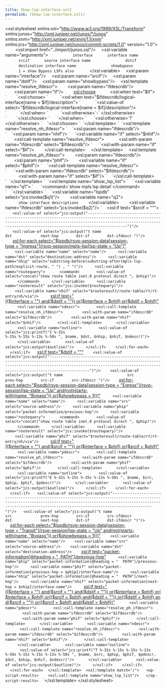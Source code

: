 ```yaml
---
title: Show-lsp-interface.xslt
permalink: /Show-lsp-interface.xslt/
---
```


<?xml version="1.0" standalone="yes"?>
<xsl:stylesheet xmlns:xsl="http://www.w3.org/1999/XSL/Transform" xmlns:junos="http://xml.juniper.net/junos/*/junos" xmlns:xnm="http://xml.juniper.net/xnm/1.1/xnm" xmlns:jcs="http://xml.juniper.net/junos/commit-scripts/1.0" version="1.0">
`  `
`  `<xsl:import href="../import/junos.xsl"/>
`  `<xsl:variable name="arguments">
`    `<argument>
`      `<name>`interface`</name>
`      `<description>`interface name`</description>
`    `</argument>
`    `<argument>
`      `<name>`srcif`</name>
`      `<description>`source interface name`</description>
`    `</argument>
`    `<argument>
`      `<name>`dstif`</name>
`      `<description>`destination interface name`</description>
`    `</argument>
`    `<argument>
`      `<name>`showbypass`</name>
`      `<description>`1 = show Bypass LSPs also`</description>
`    `</argument>
`  `</xsl:variable>
`  `<xsl:param name="interface"/>
`  `<xsl:param name="srcif"/>
`  `<xsl:param name="dstif"/>
`  `<xsl:param name="showbypass"/>
`  `<xsl:template name="resolve_ifdescr">
`    `<xsl:param name="ifdescrdb"/>
`    `<xsl:param name="if"/>
`    `<xsl:choose>
`      `<xsl:when test="$if">
`        `<xsl:choose>
`          `<xsl:when test="$ifdescrdb/logical-interface[name = $if]/description">
`            `<xsl:value-of select="$ifdescrdb/logical-interface[name = $if]/description"/>
`          `</xsl:when>
`          `<xsl:otherwise>`-` </xsl:otherwise>
`        `</xsl:choose>
`      `</xsl:when>
`      `<xsl:otherwise>`?` </xsl:otherwise>
`    `</xsl:choose>
`  `</xsl:template>
`  `<xsl:template name="resolve_nh_ifdescr">
`    `<xsl:param name="ifdescrdb"/>
`    `<xsl:param name="nhif"/>
`    `<xsl:variable name="if" select="$nhif"/>
`    `<xsl:call-template name="resolve_ifdescr">
`      `<xsl:with-param name="ifdescrdb" select="$ifdescrdb"/>
`      `<xsl:with-param name="if" select="$if"/>
`    `</xsl:call-template>
`  `</xsl:template>
`  `<xsl:template name="resolve_ph_ifdescr">
`    `<xsl:param name="ifdescrdb"/>
`    `<xsl:param name="phif"/>
`    `<xsl:variable name="if" select="$phif"/>
`    `<xsl:call-template name="resolve_ifdescr">
`      `<xsl:with-param name="ifdescrdb" select="$ifdescrdb"/>
`      `<xsl:with-param name="if" select="$if"/>
`    `</xsl:call-template>
`  `</xsl:template>
`  `<xsl:template name="show_lsp_list">
`    `<xsl:variable name="q1">
`      `<command>`show mpls lsp detail`</command>
`    `</xsl:variable>
`    `<xsl:variable name="lspdb" select="jcs:invoke($q1)"/>
`    `<xsl:variable name="q2">
`      `<command>`show interface descriptions`</command>
`    `</xsl:variable>
`    `<xsl:variable name="ifdescrdb" select="jcs:invoke($q2)"/>
`    <xsl:if test="$srcif = """>`
`      `<xsl:value-of select="jcs:output("------------------------------------------------------------------------------------------------------------------------------------------------------------------------------------------------------------------------------------")"/>
`      `<xsl:value-of select="jcs:output("t name                                                                                                                              dst             next-hop        dst-if        dst-ifdescr
")"/>
`      <xsl:for-each select="$lspdb/rsvp-session-data[session-type = "Ingress"]/rsvp-session/mpls-lsp[lsp-state = "Up"]">`
`        `<xsl:variable name="name" select="name"/>
`        `<xsl:variable name="dst" select="destination-address"/>
`        `<xsl:variable name="nhip" select="substring-before(substring-after(mpls-lsp-path/explicit-route, "
") , "
")"/>
`        `<xsl:variable name="routequery">
`          `<command>
`            `<xsl:value-of select="concat("show route table inet.0 protocol direct ", $nhip)"/>
`          `</command>
`        `</xsl:variable>
`        `<xsl:variable name="routeresult" select="jcs:invoke($routequery)"/>
`        `<xsl:variable name="nhif" select="$routeresult/route-table/rt/rt-entry/nh/via"/>
`        <xsl:if test="(($interface = "") and($dstif = "")) or($interface = $nhif) or($dstif = $nhif)">`
`          `<xsl:variable name="ndescr">
`            `<xsl:call-template name="resolve_nh_ifdescr">
`              `<xsl:with-param name="ifdescrdb" select="$ifdescrdb"/>
`              `<xsl:with-param name="nhif" select="$nhif"/>
`            `</xsl:call-template>
`          `</xsl:variable>
`          `<xsl:variable name="outline">
`            `<xsl:value-of select="jcs:printf("I %-32s                                                                                                  %-15s %-15s %-13s %-50s
", $name, $dst, $nhip, $nhif, $ndescr)"/>
`          `</xsl:variable>
`          `<xsl:value-of select="jcs:output($outline)"/>
`        `</xsl:if>
`      `</xsl:for-each>
`    `</xsl:if>
`    <xsl:if test="$dstif = """>`
`      `<xsl:value-of select="jcs:output("------------------------------------------------------------------------------------------------------------------------------------------------------------------------------------------------------------------------------------")"/>
`      `<xsl:value-of select="jcs:output("t name                             src             prev-hop        src-if        src-ifdescr
")"/>
`      <xsl:for-each select="$lspdb/rsvp-session-data[session-type = "Egress"]/rsvp-session[lsp-state = "Up" and(not(starts-with(name, "Bypass")) or($showbypass = 1))]">`
`        `<xsl:variable name="name" select="name"/>
`        `<xsl:variable name="src" select="source-address"/>
`        `<xsl:variable name="phip" select="packet-information/previous-hop"/>
`        `<xsl:variable name="routequery">
`          `<command>
`            `<xsl:value-of select="concat("show route table inet.0 protocol direct ", $phip)"/>
`          `</command>
`        `</xsl:variable>
`        `<xsl:variable name="routeresult" select="jcs:invoke($routequery)"/>
`        `<xsl:variable name="phif" select="$routeresult/route-table/rt/rt-entry/nh/via"/>
`        <xsl:if test="(($interface = "") and($srcif = "")) or($interface = $phif) or($srcif = $phif)">`
`          `<xsl:variable name="pdescr">
`            `<xsl:call-template name="resolve_ph_ifdescr">
`              `<xsl:with-param name="ifdescrdb" select="$ifdescrdb"/>
`              `<xsl:with-param name="phif" select="$phif"/>
`            `</xsl:call-template>
`          `</xsl:variable>
`          `<xsl:variable name="outline">
`            `<xsl:value-of select="jcs:printf("E %-32s %-15s %-15s %-13s %-50s
", $name, $src, $phip, $phif, $pdescr)"/>
`          `</xsl:variable>
`          `<xsl:value-of select="jcs:output($outline)"/>
`        `</xsl:if>
`      `</xsl:for-each>
`    `</xsl:if>
`    `<xsl:value-of select="jcs:output("------------------------------------------------------------------------------------------------------------------------------------------------------------------------------------------------------------------------------------")"/>
`    `<xsl:value-of select="jcs:output("t name                             src             prev-hop        src-if        src-ifdescr                                        dst             next-hop        dst-if        dst-ifdescr
")"/>
`    <xsl:for-each select="$lspdb/rsvp-session-data[session-type = "Transit"]/rsvp-session[lsp-state = "Up" and(not(starts-with(name, "Bypass")) or($showbypass = 1))]">`
`      `<xsl:variable name="name" select="name"/>
`      `<xsl:variable name="src" select="source-address"/>
`      `<xsl:variable name="dst" select="destination-address"/>
`      <xsl:if test="packet-information[@heading = "  PATH"]/previous-hop">`
`        `<xsl:variable name="phip" select="packet-information[@heading = "  PATH"]/previous-hop"/>
`        `<xsl:variable name="phif" select="packet-information[previous-hop = $phip]/interface-name"/>
`        `<xsl:variable name="nhip" select="packet-information[@heading = "  PATH"]/next-hop"/>
`        `<xsl:variable name="nhif" select="packet-information[next-hop = $nhip]/interface-name"/>
`        <xsl:if test="(($interface = "") and($srcif = "") and($dstif = "")) or($interface = $phif) or($interface = $nhif) or(($srcif = $phif) and($dstif = "")) or(($dstif = $nhif) and($srcif = "")) or(($srcif = $phif) and($dstif = $nhif))">`
`          `<xsl:variable name="pdescr">
`            `<xsl:call-template name="resolve_ph_ifdescr">
`              `<xsl:with-param name="ifdescrdb" select="$ifdescrdb"/>
`              `<xsl:with-param name="phif" select="$phif"/>
`            `</xsl:call-template>
`          `</xsl:variable>
`          `<xsl:variable name="ndescr">
`            `<xsl:call-template name="resolve_nh_ifdescr">
`              `<xsl:with-param name="ifdescrdb" select="$ifdescrdb"/>
`              `<xsl:with-param name="nhif" select="$nhif"/>
`            `</xsl:call-template>
`          `</xsl:variable>
`          `<xsl:variable name="outline">
`            `<xsl:value-of select="jcs:printf("T %-32s %-15s %-15s %-13s %-50s %-15s %-15s %-13s %-50s
", $name, $src, $phip, $phif, $pdescr, $dst, $nhip, $nhif, $ndescr)"/>
`          `</xsl:variable>
`          `<xsl:value-of select="jcs:output($outline)"/>
`        `</xsl:if>
`      `</xsl:if>
`    `</xsl:for-each>
`  `</xsl:template>
`  `<xsl:template match="/">
`    `<op-script-results>
`      `<xsl:call-template name="show_lsp_list"/>
`    `</op-script-results>
`  `</xsl:template>
</xsl:stylesheet>